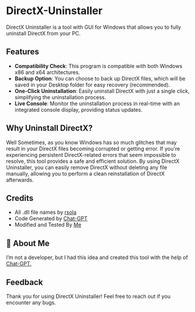 # DirectX-Uninstaller
DirectX Uninstaller is a tool with GUI for Windows that allows you to fully uninstall DirectX from your PC.
## Features

- **Compatibility Check**: This program is compatible with both Windows x86 and x64 architectures.
- **Backup Option**: You can choose to back up DirectX files, which will be saved in your Desktop folder for easy recovery (recommended).
- **One-Click Uninstallation**: Easily uninstall DirectX with just a single click, simplifying the uninstallation process.
- **Live Console**: Monitor the uninstallation process in real-time with an integrated console display, providing status updates.

## Why Uninstall DirectX?
Well Sometimes, as you know Windows has so much glitches that may result in your DirectX files becoming corrupted or getting error. If you're experiencing persistent DirectX-related errors that seem impossible to resolve, this tool provides a safe and efficient solution. By using DirectX Uninstaller, you can easily remove DirectX without deleting any file manually, allowing you to perform a clean reinstallation of DirectX afterwards.

## Credits

- All .dll file names by [rsola](https://gist.github.com/rsola)
- Code Generated by [Chat-GPT](https://chatgpt.com/)
- Modified and Tested By [Me](https://github.com/anurag-2008)

## 🚀 About Me
I’m not a developer, but I had this idea and created this tool with the help of [Chat-GPT.](https:\\chatgpt.com)
## Feedback

Thank you for using DirectX Uninstaller! Feel free to reach out if you encounter any bugs.
